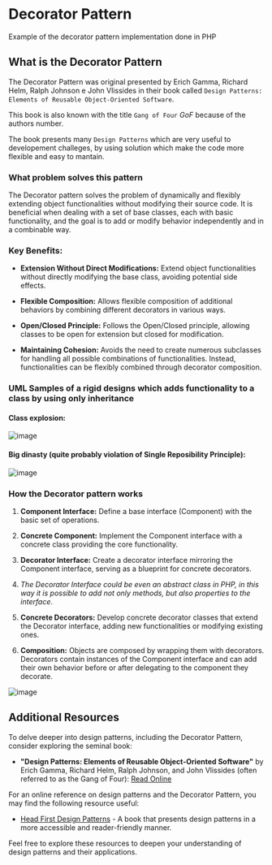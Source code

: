 # Decorator Pattern
Example of the decorator pattern  implementation done in PHP

## What is the Decorator Pattern
The Decorator Pattern was original presented by Erich Gamma, Richard Helm, Ralph Johnson e John Vlissides in their book called `Design Patterns: Elements of Reusable Object-Oriented Software`. 

This book is also known with the title `Gang of Four` *GoF* because of the authors number. 

The book presents many `Design Patterns` which are very useful to developement challeges, by using solution which make the code more flexible and easy to mantain.

### What problem solves this pattern
The Decorator pattern solves the problem of dynamically and flexibly extending object functionalities without modifying their source code. It is beneficial when dealing with a set of base classes, each with basic functionality, and the goal is to add or modify behavior independently and in a combinable way.

### Key Benefits:

- **Extension Without Direct Modifications:** Extend object functionalities without directly modifying the base class, avoiding potential side effects.

- **Flexible Composition:** Allows flexible composition of additional behaviors by combining different decorators in various ways.

- **Open/Closed Principle:** Follows the Open/Closed principle, allowing classes to be open for extension but closed for modification.

- **Maintaining Cohesion:** Avoids the need to create numerous subclasses for handling all possible combinations of functionalities. Instead, functionalities can be flexibly combined through decorator composition.

### UML Samples of a rigid designs which adds functionality to a class by using only inheritance

#### Class explosion:
![image](https://github.com/antonio8101/decorator_pattern_php/assets/300245/4266d683-2f11-4319-a445-3a6427c24a80)

#### Big dinasty (quite probably violation of Single Reposibility Principle):
![image](https://github.com/antonio8101/decorator_pattern_php/assets/300245/b53e4c65-d4c7-43fd-9ad6-25d169cae0fb)

### How the Decorator pattern works

1. **Component Interface:** Define a base interface (Component) with the basic set of operations.

2. **Concrete Component:** Implement the Component interface with a concrete class providing the core functionality.

3. **Decorator Interface:** Create a decorator interface mirroring the Component interface, serving as a blueprint for concrete decorators.
4. *The Decorator Interface could be even an abstract class in PHP, in this way it is possible to add not only methods, but also properties to the interface*.

5. **Concrete Decorators:** Develop concrete decorator classes that extend the Decorator interface, adding new functionalities or modifying existing ones.

6. **Composition:** Objects are composed by wrapping them with decorators. Decorators contain instances of the Component interface and can add their own behavior before or after delegating to the component they decorate.

![image](https://github.com/antonio8101/decorator_pattern_php/assets/300245/b80f646a-c069-4718-ad82-fd70da6f091d)

## Additional Resources

To delve deeper into design patterns, including the Decorator Pattern, consider exploring the seminal book:

- **"Design Patterns: Elements of Reusable Object-Oriented Software"** by Erich Gamma, Richard Helm, Ralph Johnson, and John Vlissides (often referred to as the Gang of Four): [Read Online](https://www.amazon.com/Design-Patterns-Elements-Reusable-Object-Oriented/dp/0201633612)

For an online reference on design patterns and the Decorator Pattern, you may find the following resource useful:

- [Head First Design Patterns](https://www.oreilly.com/library/view/head-first-design/0596007124/) - A book that presents design patterns in a more accessible and reader-friendly manner.

Feel free to explore these resources to deepen your understanding of design patterns and their applications.


